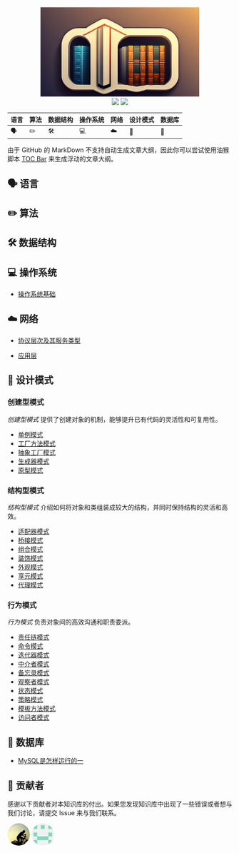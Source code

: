 <div align="center"><img src="assets/imgs/Logo-WiseBase.png" style="height: 200px;"></div>
<div align="center">
  <img src="https://img.shields.io/badge/WiseBase-在线阅读-lightgreen" />
  <img src="https://img.shields.io/badge/License-GPL2.0-lightgreen" />
</div>

| 语言             | 算法      | 数据结构 | 操作系统   | 网络 | 设计模式 | 数据库 |
| ---------------- | --------- | -------- | ---------- | ---- | -------- | ------ |
| :speaking_head: | :pencil2: | :hammer_and_wrench: | :computer: | :cloud: | :bookmark: | :floppy_disk: |

由于 GitHub 的 MarkDown 不支持自动生成文章大纲，因此你可以尝试使用油猴脚本 [TOC Bar](https://greasyfork.org/zh-CN/scripts/406337-toc-bar-auto-generating-table-of-content) 来生成浮动的文章大纲。

## :speaking_head: 语言

## :pencil2: 算法

## :hammer_and_wrench: 数据结构

## :computer: 操作系统

- [操作系统基础](docs/OperatingSystem/操作系统基础.md)

## :cloud: 网络

- [协议层次及其服务类型](./docs/network/协议层次及其服务类型.md)

- [应用层](./docs/network/应用层.md)

  

## :bookmark: 设计模式

### 创建型模式

*创建型模式* 提供了创建对象的机制，能够提升已有代码的灵活性和可复用性。

- [单例模式](./docs/designPatterns/单例模式.md)
- [工厂方法模式](./docs/designPatterns/工厂方法模式.md)
- [抽象工厂模式](./docs/designPatterns/抽象工厂模式.md)
- [生成器模式](./docs/designPatterns/生成器模式.md)
- [原型模式](./docs/designPatterns/原型模式.md)

### 结构型模式

*结构型模式* 介绍如何将对象和类组装成较大的结构，并同时保持结构的灵活和高效。

- [适配器模式](./docs/designPatterns/适配器模式.md)
- [桥接模式](./docs/designPatterns/桥接模式.md)
- [组合模式](./docs/designPatterns/组合模式.md)
- [装饰模式](./docs/designPatterns/装饰模式.md)
- [外观模式](./docs/designPatterns/外观模式.md)
- [享元模式](./docs/designPatterns/享元模式.md)
- [代理模式](./docs/designPatterns/代理模式.md)

### 行为模式

*行为模式* 负责对象间的高效沟通和职责委派。

- [责任链模式](./docs/designPatterns/责任链模式.md)
- [命令模式](./docs/designPatterns/命令模式.md)
- [迭代器模式](./docs/designPatterns/迭代器模式.md)
- [中介者模式](./docs/designPatterns/中介者模式.md)
- [备忘录模式](./docs/designPatterns/备忘录模式.md)
- [观察者模式](docs/designPatterns/观察者模式.md)
- [状态模式](docs/designPatterns/状态模式.md)
- [策略模式](docs/designPatterns/策略模式.md)
- [模板方法模式](docs/designPatterns/模板方法模式.md)
- [访问者模式](docs/designPatterns/访问者模式.md)

## :floppy_disk: 数据库
- [MySQL是怎样运行的一](./docs/MySQL/MySQL是怎样运行的.md)
## :busts_in_silhouette: 贡献者

感谢以下贡献者对本知识库的付出。如果您发现知识库中出现了一些错误或者想与我们讨论，请提交 Issue 来与我们联系。

<div align="left">
  <a href="https://github.com/IIMars"><img src="assets/imgs/Contributor-IIMars.png" style="height: 50px; border-radius: 50%;" /></a>
  <a href="https://github.com/changguangsheng"><img src="assets/imgs/Contributor-cgs.png" style="height: 50px; border-radius: 50%;" /></a>
</div>
